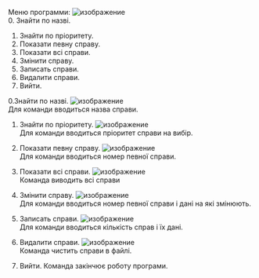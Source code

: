 Меню программи:
![изображение](https://github.com/user-attachments/assets/fbfcf215-6534-40e9-97b2-08c2d3d5f64a)  
0. Знайти по назві.
1. Знайти по пріоритету.
2. Показати певну справу.
3. Показати всі справи.
4. Змінити справу.
5. Записать справи.
6. Видалити справи.
7. Вийти.

0.Знайти по назві.
![изображение](https://github.com/user-attachments/assets/f0cfe001-8b51-459d-a5b5-64bff85eb891)  
Для команди вводиться назва справи.

1. Знайти по пріоритету.
![изображение](https://github.com/user-attachments/assets/d47b10ff-b585-4ec9-bd91-2f62424a0aed)  
Для команди вводиться пріоритет справи на вибір.

3. Показати певну справу.
![изображение](https://github.com/user-attachments/assets/7c8a6f9e-d0e6-4f73-bf0c-04db0ea3da7a)  
Для команди вводиться номер певної справи.

5. Показати всі справи.
![изображение](https://github.com/user-attachments/assets/e750b784-e030-4f06-96c6-b2395acabeb7)  
Команда виводить всі справи

4. Змінити справу.
![изображение](https://github.com/user-attachments/assets/ca125f86-6af5-4c4c-8aea-21d4e774d072)  
Для команди вводиться номер певної справи і дані на які змінюють.

5. Записать справи.
![изображение](https://github.com/user-attachments/assets/b4185f9d-8f49-44f2-a0de-5ff571732482)  
Для команди вводиться кількість справ і їх дані.

7. Видалити справи.
![изображение](https://github.com/user-attachments/assets/6bf73274-30a9-481c-90fa-e5488c3fe8e5)  
Команда чистить справи в файлі.

7. Вийти.
Команда закінчює роботу програми.
